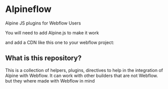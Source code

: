 # Alpineflow
Alpine JS plugins for Webflow Users

You will need to add Alpine.js to make it work
<script src="//unpkg.com/alpinejs" defer></script>

and add a CDN like this one to your webflow project:
<script src="https://cdn.jsdelivr.net/gh/walmello24/alpineflow/main.js"></script>

## What is this repository?
This is a collection of helpers, plugins, directives to help in the integration of Alpine with Webflow.
It can work with other builders that are not Webflow. but they where made with Webflow in mind
